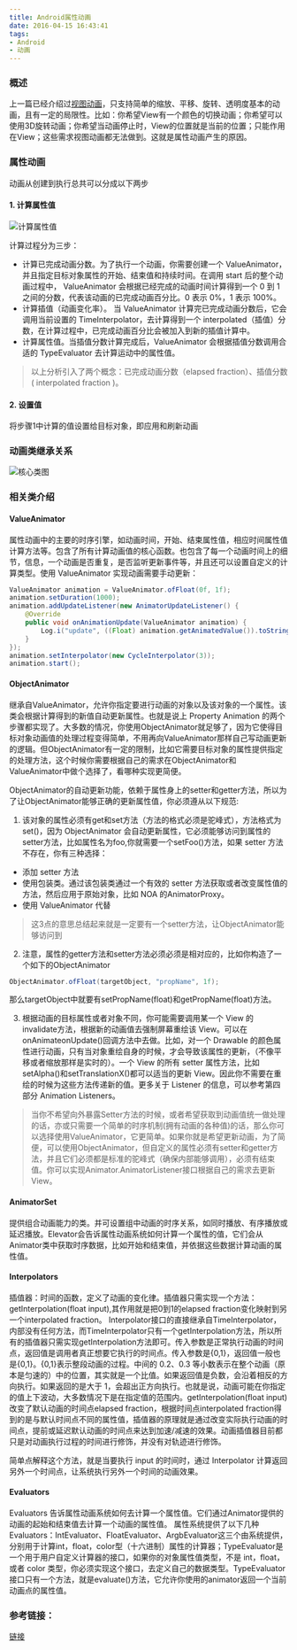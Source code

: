 ```yaml
---
title: Android属性动画
date: 2016-04-15 16:43:41
tags:
- Android
- 动画
---
```


### 概述

上一篇已经介绍过[视图动画](http://zzx2016.github.io/2016/03/31/Android%E8%A7%86%E5%9B%BE%E5%8A%A8%E7%94%BB/)，只支持简单的缩放、平移、旋转、透明度基本的动画，且有一定的局限性。比如：你希望View有一个颜色的切换动画；你希望可以使用3D旋转动画；你希望当动画停止时，View的位置就是当前的位置；只能作用在View；这些需求视图动画都无法做到。这就是属性动画产生的原因。

<!--more-->

### 属性动画

动画从创建到执行总共可以分成以下两步

#### 1. 计算属性值

![计算属性值](http://7q5ctm.com1.z0.glb.clouddn.com/%E5%B1%9E%E6%80%A7%E5%8A%A8%E7%94%BB-1.png)

计算过程分为三步：

- 计算已完成动画分数。为了执行一个动画，你需要创建一个 ValueAnimator，并且指定目标对象属性的开始、结束值和持续时间。在调用 start 后的整个动画过程中， ValueAnimator 会根据已经完成的动画时间计算得到一个 0 到 1 之间的分数，代表该动画的已完成动画百分比。0 表示 0%，1 表示 100%。
- 计算插值（动画变化率）。 当 ValueAnimator 计算完已完成动画分数后，它会调用当前设置的 TimeInterpolator，去计算得到一个 interpolated（插值）分数，在计算过程中，已完成动画百分比会被加入到新的插值计算中。
- 计算属性值。当插值分数计算完成后，ValueAnimator 会根据插值分数调用合适的 TypeEvaluator 去计算运动中的属性值。

>以上分析引入了两个概念：已完成动画分数（elapsed fraction）、插值分数( interpolated fraction )。

#### 2. 设置值

将步骤1中计算的值设置给目标对象，即应用和刷新动画

### 动画类继承关系

![核心类图](http://7q5ctm.com1.z0.glb.clouddn.com/%E5%B1%9E%E6%80%A7%E5%8A%A8%E7%94%BB-2.png)

### 相关类介绍

#### ValueAnimator

属性动画中的主要的时序引擎，如动画时间，开始、结束属性值，相应时间属性值计算方法等。包含了所有计算动画值的核心函数。也包含了每一个动画时间上的细节，信息，一个动画是否重复，是否监听更新事件等，并且还可以设置自定义的计算类型。使用 ValueAnimator 实现动画需要手动更新：

```Java
ValueAnimator animation = ValueAnimator.ofFloat(0f, 1f);
animation.setDuration(1000);
animation.addUpdateListener(new AnimatorUpdateListener() {
    @Override
    public void onAnimationUpdate(ValueAnimator animation) {
        Log.i("update", ((Float) animation.getAnimatedValue()).toString());
    }
});
animation.setInterpolator(new CycleInterpolator(3));
animation.start();
```

#### ObjectAnimator

继承自ValueAnimator，允许你指定要进行动画的对象以及该对象的一个属性。该类会根据计算得到的新值自动更新属性。也就是说上 Property Animation 的两个步骤都实现了。大多数的情况，你使用ObjectAnimator就足够了，因为它使得目标对象动画值的处理过程变得简单，不用再向ValueAnimator那样自己写动画更新的逻辑。但ObjectAnimator有一定的限制，比如它需要目标对象的属性提供指定的处理方法，这个时候你需要根据自己的需求在ObjectAnimator和ValueAnimator中做个选择了，看哪种实现更简便。

ObjectAnimator的自动更新功能，依赖于属性身上的setter和getter方法，所以为了让ObjectAnimator能够正确的更新属性值，你必须遵从以下规范:

1. 该对象的属性必须有get和set方法（方法的格式必须是驼峰式），方法格式为 set()，因为 ObjectAnimator 会自动更新属性，它必须能够访问到属性的setter方法，比如属性名为foo,你就需要一个setFoo()方法，如果 setter 方法不存在，你有三种选择：
  - 添加 setter 方法
  - 使用包装类。通过该包装类通过一个有效的 setter 方法获取或者改变属性值的方法，然后应用于原始对象，比如 NOA 的AnimatorProxy。
  - 使用 ValueAnimator 代替

  >这3点的意思总结起来就是一定要有一个setter方法，让ObjectAnimator能够访问到

2. 注意，属性的getter方法和setter方法必须必须是相对应的，比如你构造了一个如下的ObjectAnimator
  ```Java
  ObjectAnimator.ofFloat(targetObject, "propName", 1f);
  ```
  那么targetObject中就要有setPropName(float)和getPropName(float)方法。

3. 根据动画的目标属性或者对象不同，你可能需要调用某一个 View 的invalidate方法，根据新的动画值去强制屏幕重绘该 View。可以在onAnimateonUpdate()回调方法中去做。比如，对一个 Drawable 的颜色属性进行动画，只有当对象重绘自身的时候，才会导致该属性的更新，（不像平移或者缩放那样是实时的）。一个 View 的所有 setter 属性方法，比如setAlpha()和setTranslationX()都可以适当的更新 View。因此你不需要在重绘的时候为这些方法传递新的值。更多关于 Listener 的信息，可以参考第四部分 Animation Listeners。

  >当你不希望向外暴露Setter方法的时候，或者希望获取到动画值统一做处理的话，亦或只需要一个简单的时序机制(拥有动画的各种值)的话，那么你可以选择使用ValueAnimator，它更简单。如果你就是希望更新动画，为了简便，可以使用ObjectAnimator，但自定义的属性必须有setter和getter方法，并且它们必须都是标准的驼峰式（确保内部能够调用），必须有结束值。你可以实现Animator.AnimatorListener接口根据自己的需求去更新 View。

#### AnimatorSet

提供组合动画能力的类。并可设置组中动画的时序关系，如同时播放、有序播放或延迟播放。Elevator会告诉属性动画系统如何计算一个属性的值，它们会从Animator类中获取时序数据，比如开始和结束值，并依据这些数据计算动画的属性值。

#### Interpolators

插值器：时间的函数，定义了动画的变化律。插值器只需实现一个方法：getInterpolation(float input),其作用就是把0到1的elapsed fraction变化映射到另一个interpolated fraction。 Interpolator接口的直接继承自TimeInterpolator，内部没有任何方法，而TimeInterpolator只有一个getInterpolation方法，所以所有的插值器只需实现getInterpolation方法即可。传入参数是正常执行动画的时间点，返回值是调用者真正想要它执行的时间点。传入参数是{0,1}，返回值一般也是{0,1}。{0,1}表示整段动画的过程。中间的 0.2、0.3 等小数表示在整个动画（原本是匀速的）中的位置，其实就是一个比值。如果返回值是负数，会沿着相反的方向执行。如果返回的是大于 1，会超出正方向执行。也就是说，动画可能在你指定的值上下波动，大多数情况下是在指定值的范围内。getInterpolation(float input)改变了默认动画的时间点elapsed fraction，根据时间点interpolated fraction得到的是与默认时间点不同的属性值，插值器的原理就是通过改变实际执行动画的时间点，提前或延迟默认动画的时间点来达到加速/减速的效果。动画插值器目前都只是对动画执行过程的时间进行修饰，并没有对轨迹进行修饰。

简单点解释这个方法，就是当要执行 input 的时间时，通过 Interpolator 计算返回另外一个时间点，让系统执行另外一个时间的动画效果。

#### Evaluators

Evaluators 告诉属性动画系统如何去计算一个属性值。它们通过Animator提供的动画的起始和结束值去计算一个动画的属性值。 属性系统提供了以下几种 Evaluators：IntEvaluator、FloatEvaluator、ArgbEvaluator这三个由系统提供，分别用于计算int，float，color型（十六进制）属性的计算器；TypeEvaluator是一个用于用户自定义计算器的接口，如果你的对象属性值类型，不是 int，float，或者 color 类型，你必须实现这个接口，去定义自己的数据类型。TypeEvaluator接口只有一个方法，就是evaluate()方法，它允许你使用的animator返回一个当前动画点的属性值。

### 参考链接：
[链接](http://a.codekk.com/detail/Android/lightSky/%E5%85%AC%E5%85%B1%E6%8A%80%E6%9C%AF%E7%82%B9%E4%B9%8B%20Android%20%E5%8A%A8%E7%94%BB%E5%9F%BA%E7%A1%80)
